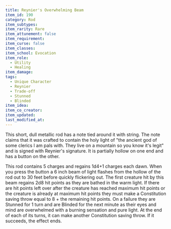 ```yaml
---
title: Reynier's Overwhelming Beam
item_id: 190
category: Rod
item_subtypes:
item_rarity: Rare
item_attunement: false
item_requirement:
item_curse: false
item_classes:
item_school: Evocation
item_role:
  - Utility
  - Healing
item_damage:
tags:
  - Unique Character
  - Reynier
  - Trade-off
  - Stunned
  - Blinded
item_idea:
item_co_creator:
item_updated:
last_modified_at:
---
```


This short, dull metallic rod has a note tied around it with string. The note claims that it was crafted to contain the holy light of "the ancient god of some clerics I am pals with. They live on a mountain so you know it's legit" and is signed with Reynier's signature. It is partially hollow on one end and has a button on the other.

This rod contains 5 charges and regains 1d4+1 charges each dawn. When you press the button a 6 inch beam of light flashes from the hollow of the rod out to 30 feet before quickly flickering out. The first creature hit by this beam regains 2d8 hit points as they are bathed in the warm light. If there are hit points left over after the creature has reached maximum hit points or the creature is already at maximum hit points they must make a Constitution saving throw equal to 8 + the remaining hit points. On a failure they are Stunned for 1 turn and are Blinded for the next minute as their eyes and mind are overwhelmed with a burning sensation and pure light. At the end of each of its turns, it can make another Constitution saving throw. If it succeeds, the effect ends.
